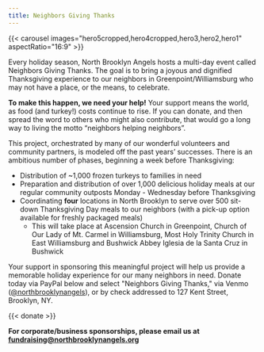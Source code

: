 ```yaml
---
title: Neighbors Giving Thanks
---
```


{{< carousel images="hero5cropped,hero4cropped,hero3,hero2,hero1" aspectRatio="16:9" >}}

Every holiday season, North Brooklyn Angels hosts a multi-day event called Neighbors Giving Thanks. The goal is to bring a joyous and dignified Thanksgiving experience to our neighbors in Greenpoint/Williamsburg who may not have a place, or the means, to celebrate. 

**To make this happen, we need your help!** Your support means the world, as food (and turkey!) costs continue to rise. If you can donate, and then spread the word to others who might also contribute, that would go a long way to living the motto “neighbors helping neighbors”.

This project, orchestrated by many of our wonderful volunteers and community partners, is modeled off the past years’ successes. There is an ambitious number of phases, beginning a week before Thanksgiving:

* Distribution of ~1,000 frozen turkeys to families in need
* Preparation and distribution of over 1,000 delicious holiday meals at our regular community outposts Monday - Wednesday before Thanksgiving
* Coordinating **four** locations in North Brooklyn to serve over 500 sit-down Thanksgiving Day meals to our neighbors (with a pick-up option available for freshly packaged meals)
  * This will take place at Ascension Church in Greenpoint, Church of Our Lady of Mt. Carmel in Williamsburg, Most Holy Trinity Church in East Williamsburg and Bushwick Abbey Iglesia de la Santa Cruz in Bushwick

Your support in sponsoring this meaningful project will help us provide a memorable holiday experience for our many neighbors in need. Donate today via PayPal below and select "Neighbors Giving Thanks," via Venmo ([@northbrooklynangels](https://venmo.com/northbrooklynangels)), or by check addressed to 127 Kent Street, Brooklyn, NY. 

{{< donate >}}

**For corporate/business sponsorships, please email us at fundraising@northbrooklynangels.org**